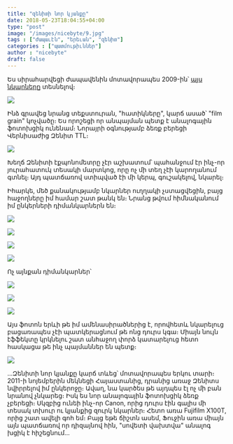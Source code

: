 ```yaml
---
title: "զենիտի նոր կյանքը"
date: 2018-05-23T18:04:55+04:00
type: "post"
image: "/images/nicebyte/9.jpg"
tags : ["ժապաւէն", "երեւան", "զենիտ"]
categories : ["պատմութիւններ"]
author : "nicebyte"
draft: false
---
```


Ես սիրահարվեցի ժապավենին մոտավորապես 2009-ին՝ [այս նկարները](https://yozhezavrik.livejournal.com/28134.html) տեսնելով։

![](/images/nicebyte/0.jpg)

Ինձ գրավեց նրանց տեքստուրան, "հատիկները", կարճ ասած՝ "film grain" կոչվածը։ Ես որոշեցի որ անպայման պետք է անալոգային ֆոտոխցիկ ունենամ։ Նորայրի օգնությամբ ձեռք բերեցի Վերնիսաժից Զենիտ TTL։

![](/images/nicebyte/1.jpg)

Խեղճ Զենիտի էքպոնոմետրը չէր աշխատում՝ պահանջում էր ինչ-որ յուրահատուկ տեսակի մարտկոց, որը ոչ մի տեղ չէի կարողանում գտնել։ Այդ պատճառով ստիպված էի մի կերպ, գուշակելով, նկարել։

Իհարկե, մեծ քանակությամբ նկարներ ուղղակի չստացվեցին, բայց հաջողները իմ համար շատ թանկ են։ Նրանց թվում հիմնականում իմ ընկերների դիմանկարներն են։

![](/images/nicebyte/2.jpg)

![](/images/nicebyte/3.jpg)

![](/images/nicebyte/4.jpg)

![](/images/nicebyte/5.jpg)

Ոչ այնքան դիմանկարներ՝

![](/images/nicebyte/6.jpg)

![](/images/nicebyte/7.jpg)

![](/images/nicebyte/8.jpg)

Այս ֆոտոն երևի թե իմ ամենասիրածներից է, որովհետև նկարելուց բացառապես չէի պատկերացնում թե ոնց դուրս կգա։ Միայն նույն էֆֆեկտը  կրկնելու շատ անհաջող փորձ կատարելուց հետո հասկացա թե ինչ պայմաններ են պետք։

![](/images/nicebyte/9.jpg)

…Զենիտի նոր կյանքը կարճ տևեց՝ մոտավորապես երկու տարի։ 2011-ի նոյեմբերին մեկնեցի Հայաստանից, դրանից առաջ Զենիտս նվիրրելով իմ ընկերոջը։ Ավաղ, նա կարծես թե այդպես էլ ոչ մի բան նրանով չնկարեց։
Իսկ ես նոր անալոգային ֆոտոխցիկ ձեռք չբերեցի։ Սկզբից ունեի ինչ-որ Canon, որից դուրս էին գալիս մի տեսակ տխուր ու կյանքից զուրկ նկարներ։ Հետո առա Fujifilm X100T, որից շատ ավելի գոհ եմ։ Բայց եթե ճիշտն ասեմ, Ֆուջին առա միայն այն պատճառով որ դիզայնով հին, "սովետի վախտվա" անալոգ խցիկ է հիշեցնում…
